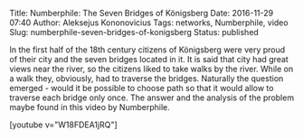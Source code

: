 Title: Numberphile: The Seven Bridges of Königsberg
Date: 2016-11-29 07:40
Author: Aleksejus Kononovicius
Tags: networks, Numberphile, video
Slug: numberphile-seven-bridges-of-konigsberg
Status: published

In the first half of
the 18th century citizens of Königsberg were very proud of their city
and the seven bridges located in it. It is said that city had great
views near the river, so the citizens liked to take walks by the river.
While on a walk they, obviously, had to traverse the bridges. Naturally
the question emerged - would it be possible to choose path so that it
would allow to traverse each bridge only once. The answer and the
analysis of the problem maybe found in this video by Numberphile.

[youtube v="W18FDEA1jRQ"]
